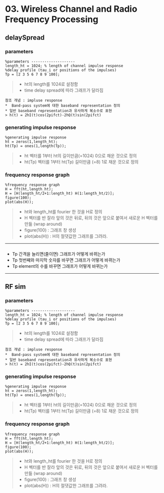 # 03. Wireless Channel and Radio Frequency Processing
## delaySpread

### parameters

<pre>
<code>%parameters --------------------
length_ht = 1024; % length of channel impulse response 
%delay profile (tau_i or positions of the impulses)
Tp = [2 3 5 6 7 8 9 100];</code>
</pre>

> * ht의 length를 1024로 설정함
> * time delay spread에 따라 그래프가 달라짐
```
참조 개념 : impluse response
*  Band-pass system에 대한 baseband representation 정의
* 일반 baseband representation과 유사하게 복소수로 표현
> h(t) = 2hI(t)cos(2pifct)-2hQ(t)sin(2pifct)
```
### generating impulse response
<pre>
<code>%generating impulse response
ht = zeros(1,length_ht);
ht(Tp) = ones(1,length(Tp));</code>
</pre>

> * ht 벡터를 1부터 ht의 길이만큼(=1024) 0으로 채운 것으로 정의
> * ht(Tp) 벡터를 1부터 ht(Tp) 길이만큼 (=8) 1로 채운 것으로 정의

### frequency response graph
<pre>
<code>%frequency response graph
H = fft(ht,length_ht);
H = [H(length_ht/2+1:length_ht) H(1:length_ht/2)];
figure(100);
plot(abs(H));</code>
</pre>

>*  ht와 length_ht를 fourier 한 것을 H로 정의
>*  H 벡터를 반 잘라 앞의 것은 뒤로, 뒤의 것은 앞으로 붙여서 새로운 H 벡터를 만듦 (wrap around)
> * figure(100) : 그래프 창 생성
> * plot(abs(H)) : H의 절댓값한 그래프를 그려라.

***
### 
* Tp 간격을 늘리면(줄이면) 그래프가 어떻게 바뀌는가
* Tp 첫번째와 마지막 숫자를 바꾸면 그래프가 어떻게 바뀌는가
* Tp element의 수를 바꾸면 그래프가 어떻게 바뀌는가 
***
## RF sim

### parameters

<pre>
<code>%parameters --------------------
length_ht = 1024; % length of channel impulse response 
%delay profile (tau_i or positions of the impulses)
Tp = [2 3 5 6 7 8 9 100];</code>
</pre>

> * ht의 length를 1024로 설정함
> * time delay spread에 따라 그래프가 달라짐
```
참조 개념 : impluse response
*  Band-pass system에 대한 baseband representation 정의
* 일반 baseband representation과 유사하게 복소수로 표현
> h(t) = 2hI(t)cos(2pifct)-2hQ(t)sin(2pifct)
```
### generating impulse response
<pre>
<code>%generating impulse response
ht = zeros(1,length_ht);
ht(Tp) = ones(1,length(Tp));</code>
</pre>

> * ht 벡터를 1부터 ht의 길이만큼(=1024) 0으로 채운 것으로 정의
> * ht(Tp) 벡터를 1부터 ht(Tp) 길이만큼 (=8) 1로 채운 것으로 정의

### frequency response graph
<pre>
<code>%frequency response graph
H = fft(ht,length_ht);
H = [H(length_ht/2+1:length_ht) H(1:length_ht/2)];
figure(100);
plot(abs(H));</code>
</pre>

>*  ht와 length_ht를 fourier 한 것을 H로 정의
>*  H 벡터를 반 잘라 앞의 것은 뒤로, 뒤의 것은 앞으로 붙여서 새로운 H 벡터를 만듦 (wrap around)
> * figure(100) : 그래프 창 생성
> * plot(abs(H)) : H의 절댓값한 그래프를 그려라.
<!--stackedit_data:
eyJoaXN0b3J5IjpbOTY3OTgwMDQ0LC04NTMxMjI3OTddfQ==
-->